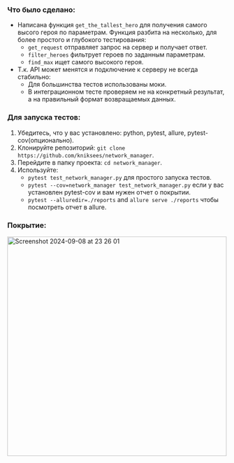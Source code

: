 ### Что было сделано:
- Написана функция `get_the_tallest_hero` для получения самого высого героя по параметрам. Функция разбита на несколько, для более простого и глубокого тестирования:
  - `get_request` отправляет запрос на сервер и получает ответ.
  - `filter_heroes` фильтрует героев по заданным параметрам.
  - `find_max` ищет самого высокого героя.
- Т.к. API может менятся и подключение к серверу не всегда стабильно:
  - Для большинства тестов использованы моки.
  - В интеграционном тесте проверяем не на конкретный результат, а на правильный формат возвращаемых данных.
### Для запуска тестов:
1. Убедитесь, что у вас установлено: python, pytest, allure, pytest-cov(опционально).
2. Клонируйте репозиторий: `git clone https://github.com/kniksees/network_manager`.
3. Перейдите в папку проекта: `cd network_manager`.
4. Используйте:
   - `pytest test_network_manager.py` для простого запуска тестов.
   - `pytest --cov=network_manager test_network_manager.py` если у вас установлен pytest-cov и вам нужен отчет о покрытии.
   - `pytest --alluredir=./reports` and `allure serve ./reports` чтобы посмотреть отчет в allure.
### Покрытие:
<img width="502" alt="Screenshot 2024-09-08 at 23 26 01" src="https://github.com/user-attachments/assets/9f9c9c3b-3207-470c-8e7a-d7c7446d330b">

